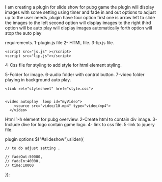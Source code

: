 I am creating a plugin for slide show for pubg game the plugin will display images with some setting  using timer and fade in and out options to adjust up to the user needs ,plugin have four option first one is arrow left to slide the images to the left second option will display images to  the right third option will be auto play will display images automatically forth option will stop the auto play  

requirements.
1-plugin.js file
2- HTML file.
3-lip.js file.
<script src="http://code.jquery.com/jquery-1.4.2.min.js" ></script>
    <script src="js.js" ></script>
    <script src="lip.js"></script>

4-Css file for styling to add style for html element styling.

   <link rel="stylesheet" href="style.css">
   
5-Folder for image.
6-audio folder with control button.
7-video folder playing in background auto play.

    <link rel="stylesheet" href="style.css">
    
    
    <video autoplay  loop id="myVideo">
        <source src="video/10.mp4" type="video/mp4">
      </video>

     

Html
1-h element for pubg overview.
2-Create html to contain div image.
3-Include dive for logo contain game logo.
4- link to css file.
5-link to jquery file.


plugin options
    $("#slideshow").slider({ 

    // to do adjust setting .

    // fadeOut:50000,
    // fadeIn:40000,
    // time:10000

 });

    
